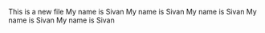This is a new file
My name is Sivan
My name is Sivan
My name is Sivan
My name is Sivan
My name is Sivan
